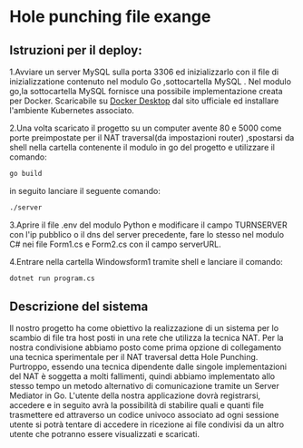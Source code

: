 # Hole punching file exange
## Istruzioni per il deploy:

1.Avviare un server MySQL sulla porta 3306 ed inizializzarlo con il file di inizializzatione contenuto nel modulo Go ,sottocartella MySQL . Nel modulo go,la sottocartella MySQL fornisce una possibile implementazione creata per Docker.
Scaricabile su [Docker Desktop](https://www.docker.com/products/docker-desktop) dal sito ufficiale ed installare l'ambiente Kubernetes associato.

2.Una volta scaricato il progetto su un computer avente 80 e 5000 come porte preimpostate per il NAT traversal(da impostazioni router) ,spostarsi  da shell nella cartella contenente il modulo in go del progetto e utilizzare il comando:
   ```bash
   go build
   ```
in seguito lanciare il seguente comando:
   ```bash
   ./server
   ```

3.Aprire il file .env del modulo Python e modificare il campo TURNSERVER con l'ip pubblico o il dns del server precedente, fare lo stesso nel modulo C# nei file Form1.cs e Form2.cs con il campo serverURL.

4.Entrare nella cartella Windowsform1 tramite shell e lanciare il comando:

   ```bash
   dotnet run program.cs
```
## Descrizione del sistema
   Il nostro progetto ha come obiettivo la realizzazione di un sistema per lo scambio di file tra host posti in una rete che utilizza la tecnica NAT.
Per la nostra condivisione abbiamo posto come prima opzione di collegamento una tecnica sperimentale per il NAT traversal detta Hole Punching.
Purtroppo, essendo una tecnica dipendente dalle singole implementazioni del NAT è soggetta a molti fallimenti, quindi abbiamo implementato allo stesso tempo un metodo alternativo di comunicazione tramite un Server Mediator in Go.                                           L'utente della nostra applicazione dovrà registrarsi, accedere e in seguito avrà la possibilità di stabilire quali e quanti file trasmettere ed attraverso un codice univoco associato ad ogni sessione utente si potrà tentare di accedere in ricezione ai file condivisi da un altro utente che potranno essere visualizzati e scaricati.	
